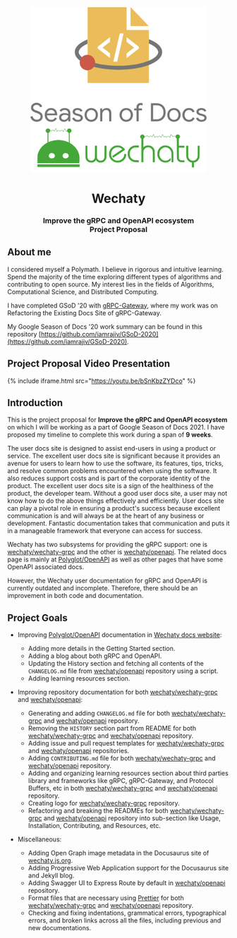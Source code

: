 <div align="center">
<img src="assets/gsod-2021-1.svg" height= "auto" width="400" />
<br />
<img src="assets/gsod-2021-2.svg" height= "auto" width="400" />
<br />
<h1>Wechaty</h1>
<h3>
Improve the gRPC and OpenAPI ecosystem
<br />
Project Proposal
</h3>
</div>

## About me

I considered myself a Polymath. I believe in rigorous and intuitive learning. Spend the majority of the time exploring different types of algorithms and contributing to open source. My interest lies in the fields of Algorithms, Computational Science, and Distributed Computing.

I have completed GSoD '20 with [gRPC-Gateway](https://grpc-ecosystem.github.io/grpc-gateway/), where my work was on Refactoring the Existing Docs Site of gRPC-Gateway.

My Google Season of Docs '20 work summary can be found in this repository [https://github.com/iamrajiv/GSoD-2020](https://github.com/iamrajiv/GSoD-2020).

## Project Proposal Video Presentation

{% include iframe.html src="https://youtu.be/bSnKbzZYDco" %}

## Introduction

This is the project proposal for **Improve the gRPC and OpenAPI ecosystem** on which I will be working as a part of Google Season of Docs 2021. I have proposed my timeline to complete this work during a span of **9 weeks**.

The user docs site is designed to assist end-users in using a product or service. The excellent user docs site is significant because it provides an avenue for users to learn how to use the software, its features, tips, tricks, and resolve common problems encountered when using the software. It also reduces support costs and is part of the corporate identity of the product. The excellent user docs site is a sign of the healthiness of the product, the developer team. Without a good user docs site, a user may not know how to do the above things effectively and efficiently. User docs site can play a pivotal role in ensuring a product's success because excellent communication is and will always be at the heart of any business or development. Fantastic documentation takes that communication and puts it in a manageable framework that everyone can access for success.

Wechaty has two subsystems for providing the gRPC support: one is [wechaty/wechaty-grpc](https://github.com/wechaty/grpc) and the other is [wechaty/openapi](https://github.com/wechaty/openapi). The related docs page is mainly at [Polyglot/OpenAPI](http://wechaty.js.org/docs/polyglot/openapi/) as well as other pages that have some OpenAPI associated docs.

However, the Wechaty user documentation for gRPC and OpenAPI is currently outdated and incomplete. Therefore, there should be an improvement in both code and documentation.

## Project Goals

- Improving [Polyglot/OpenAPI](http://wechaty.js.org/docs/polyglot/openapi/) documentation in [Wechaty docs website](https://wechaty.js.org/docs/):

  - Adding more details in the Getting Started section.
  - Adding a blog about both gRPC and OpenAPI.
  - Updating the History section and fetching all contents of the `CHANGELOG.md` file from [wechaty/openapi](https://github.com/wechaty/openapi) repository using a script.
  - Adding learning resources section.

- Improving repository documentation for both [wechaty/wechaty-grpc](https://github.com/wechaty/grpc) and [wechaty/openapi](https://github.com/wechaty/openapi):

  - Generating and adding `CHANGELOG.md` file for both [wechaty/wechaty-grpc](https://github.com/wechaty/grpc) and [wechaty/openapi](https://github.com/wechaty/openapi) repository.
  - Removing the `HISTORY` section part from README for both [wechaty/wechaty-grpc](https://github.com/wechaty/grpc) and [wechaty/openapi](https://github.com/wechaty/openapi) repository.
  - Adding issue and pull request templates for [wechaty/wechaty-grpc](https://github.com/wechaty/grpc) and [wechaty/openapi](https://github.com/wechaty/openapi) repositories.
  - Adding `CONTRIBUTING.md` file for both [wechaty/wechaty-grpc](https://github.com/wechaty/grpc) and [wechaty/openapi](https://github.com/wechaty/openapi) repository.
  - Adding and organizing learning resources section about third parties library and frameworks like gRPC, gRPC-Gateway, and Protocol Buffers, etc in both [wechaty/wechaty-grpc](https://github.com/wechaty/grpc) and [wechaty/openapi](https://github.com/wechaty/openapi) repository.
  - Creating logo for [wechaty/wechaty-grpc](https://github.com/wechaty/grpc) repository.
  - Refactoring and breaking the READMEs for both [wechaty/wechaty-grpc](https://github.com/wechaty/grpc) and [wechaty/openapi](https://github.com/wechaty/openapi) repository into sub-section like Usage, Installation, Contributing, and Resources, etc.

- Miscellaneous:

  - Adding Open Graph image metadata in the Docusaurus site of [wechaty.js.org](https://wechaty.js.org/).
  - Adding Progressive Web Application support for the Docusaurus site and Jekyll blog.
  - Adding Swagger UI to Express Route by default in [wechaty/openapi](https://github.com/wechaty/openapi) repository.
  - Format files that are necessary using [Prettier](https://prettier.io) for both [wechaty/wechaty-grpc](https://github.com/wechaty/grpc) and [wechaty/openapi](https://github.com/wechaty/openapi) repository.
  - Checking and fixing indentations, grammatical errors, typographical errors, and broken links across all the files, including previous and new documentations.
